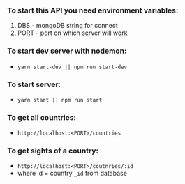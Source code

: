 ### To start this API you need environment variables:
1. DBS - mongoDB string for connect
2. PORT - port on which server will work


### To start dev server with nodemon:
* ```yarn start-dev || npm run start-dev```

### To start server:
- ```yarn start || npm run start```

### To get all countries: 
- ```http://localhost:<PORT>/countries```
### To get sights of a country:
- ```http://localhost:<PORT>/coutnries/:id```
- where id = country ```_id``` from database